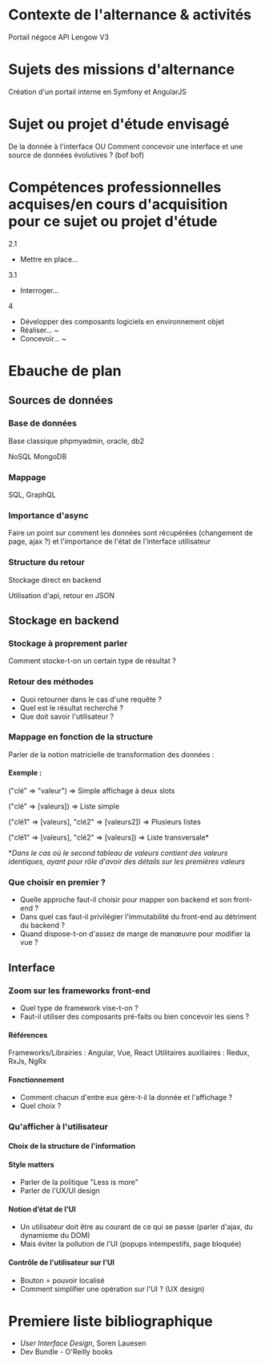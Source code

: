# Contexte de l'alternance & activités
Portail négoce
API Lengow V3

# Sujets des missions d'alternance
Création d'un portail interne en Symfony et AngularJS

# Sujet ou projet d'étude envisagé
De la donnée à l'interface
OU
Comment concevoir une interface et une source de données évolutives ? (bof bof)

# Compétences professionnelles acquises/en cours d'acquisition pour ce sujet ou projet d'étude
2.1
- Mettre en place...

3.1
- Interroger...

4
- Développer des composants logiciels en environnement objet
- Réaliser... ~
- Concevoir... ~


# Ebauche de plan

## Sources de données

### Base de données
Base classique phpmyadmin, oracle, db2

NoSQL MongoDB

### Mappage
SQL, GraphQL

### Importance d'async
Faire un point sur comment les données sont récupérées (changement de page, ajax ?) et l'importance de l'état de l'interface utilisateur

### Structure du retour
Stockage direct en backend

Utilisation d'api, retour en JSON
## Stockage en backend
### Stockage à proprement parler
Comment stocke-t-on un certain type de résultat ?
### Retour des méthodes
- Quoi retourner dans le cas d'une requête ? 
- Quel est le résultat recherché ? 
- Que doit savoir l'utilisateur ?
### Mappage en fonction de la structure
Parler de la notion matricielle de transformation des données :

#### Exemple :
("clé" => "valeur") => Simple affichage à deux slots

("clé" => [valeurs]) => Liste simple

("clé1" => [valeurs], "clé2" => [valeurs2]) => Plusieurs listes

("clé1" => [valeurs], "clé2" => [valeurs]) => Liste transversale*

**Dans le cas où le second tableau de valeurs contient des valeurs identiques, ayant pour rôle d'avoir des détails sur les premières valeurs*

### Que choisir en premier ?
- Quelle approche faut-il choisir pour mapper son backend et son front-end ?
- Dans quel cas faut-il privilégier l'immutabilité du front-end au détriment du backend ? 
- Quand dispose-t-on d'assez de marge de manœuvre pour modifier la vue ?

## Interface

### Zoom sur les frameworks front-end
- Quel type de framework vise-t-on ?
- Faut-il utiliser des composants pré-faits ou bien concevoir les siens ?
#### Références
Frameworks/Librairies : Angular, Vue, React
Utilitaires auxiliaires : Redux, RxJs, NgRx

#### Fonctionnement 
- Comment chacun d'entre eux gère-t-il la donnée et l'affichage ?
- Quel choix ?

### Qu'afficher à l'utilisateur
#### Choix de la structure de l'information
#### Style matters
- Parler de la politique "Less is more"
- Parler de l'UX/UI design
#### Notion d’état de l'UI
- Un utilisateur doit être au courant de ce qui se passe (parler d'ajax, du dynamisme du DOM)
- Mais éviter la pollution de l'UI (popups intempestifs, page bloquée)
#### Contrôle de l'utilisateur sur l'UI
- Bouton = pouvoir localisé
- Comment simplifier une opération sur l'UI ? (UX design)
# Premiere liste bibliographique
- *User Interface Design*, Soren Lauesen
- Dev Bundle - O'Reilly books